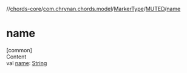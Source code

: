 //[chords-core](../../../../index.md)/[com.chrynan.chords.model](../../index.md)/[MarkerType](../index.md)/[MUTED](index.md)/[name](name.md)



# name  
[common]  
Content  
val [name](name.md): [String](https://kotlinlang.org/api/latest/jvm/stdlib/kotlin/-string/index.html)  



